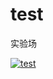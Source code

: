 # test
实验场

[![test]][test-url]

[test]: http://img.shields.io/badge/Hexo-2.4+-2BAF2B.svg?style=flat-square
[test-url]: http://www.baidu.com
